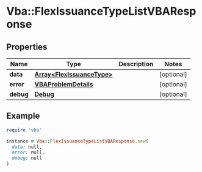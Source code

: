 # Vba::FlexIssuanceTypeListVBAResponse

## Properties

| Name | Type | Description | Notes |
| ---- | ---- | ----------- | ----- |
| **data** | [**Array&lt;FlexIssuanceType&gt;**](FlexIssuanceType.md) |  | [optional] |
| **error** | [**VBAProblemDetails**](VBAProblemDetails.md) |  | [optional] |
| **debug** | [**Debug**](Debug.md) |  | [optional] |

## Example

```ruby
require 'vba'

instance = Vba::FlexIssuanceTypeListVBAResponse.new(
  data: null,
  error: null,
  debug: null
)
```

